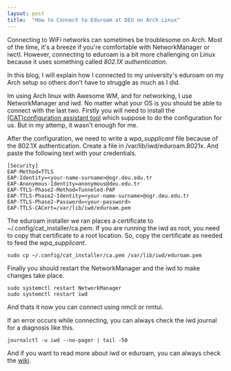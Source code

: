 ```yaml
---
layout: post
title:  "How to Connect to Eduroam at DEU on Arch Linux"
---
```


Connecting to WiFi networks can sometimes be troublesome on Arch. Most of the time, it's a breeze if you're comfortable with NetworkManager or iwctl. However, connecting to eduroam is a bit more challenging on Linux because it uses something called *802.1X authentication*.

In this blog, I will explain how I connected to my university's eduroam on my Arch setup so others don’t have to struggle as much as I did.

Im using Arch linux with Awesome WM, and for networking, I use NetworkManager and iwd. No matter what your OS is you should be able to connect with the last two.
Firstly you will need to install the [(CAT)configuration assistant tool](https://cat.eduroam.org/) which suppose to do the configuration for us. But in my attemp, it wasn't enough for me. 

After the configuration, we need to write a *wpa_supplicant* file because of the 802.1X authentication.
Create a file in /var/lib/iwd/eduroam.8021x. And paste the following text with your credentials.
```
[Security]
EAP-Method=TTLS
EAP-Identity=<your-name-surname>@ogr.deu.edu.tr
EAP-Anonymous-Identity=anonymous@deu.edu.tr
EAP-TTLS-Phase2-Method=Tunneled-PAP
EAP-TTLS-Phase2-Identity=<your-name-surname>@ogr.deu.edu.tr
EAP-TTLS-Phase2-Password=<your-password>
EAP-TTLS-CACert=/var/lib/iwd/eduroam.pem
```
The eduroam installer we ran places a certificate to ~/.config/cat_installer/ca.pem. If you are running the iwd as root, you need to copy that certificate to a root location. So, copy the certificate as needed to feed the *wpa_supplicant*.
```
sudo cp ~/.config/cat_installer/ca.pem /var/lib/iwd/eduroam.pem
```

Finally you should restart the NetworkManager and the iwd to make changes take place.

```
sudo systemctl restart NetworkManager
sudo systemctl restart iwd 
```

And thats it now you can connect using nmcli or nmtui.

If an error occurs while connecting, you can always check the iwd journal for a diagnosis like this.
```
journalctl -u iwd --no-pager | tail -50
```

And if you want to read more about iwd or eduroam, you can always check the [wiki](https://wiki.archlinux.org/title/Iwd).

